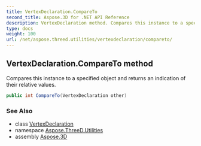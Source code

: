 ```yaml
---
title: VertexDeclaration.CompareTo
second_title: Aspose.3D for .NET API Reference
description: VertexDeclaration method. Compares this instance to a specified object and returns an indication of their relative values
type: docs
weight: 100
url: /net/aspose.threed.utilities/vertexdeclaration/compareto/
---
```

## VertexDeclaration.CompareTo method

Compares this instance to a specified object and returns an indication of their relative values.

```csharp
public int CompareTo(VertexDeclaration other)
```

### See Also

* class [VertexDeclaration](../)
* namespace [Aspose.ThreeD.Utilities](../../../aspose.threed.utilities/)
* assembly [Aspose.3D](../../../)


